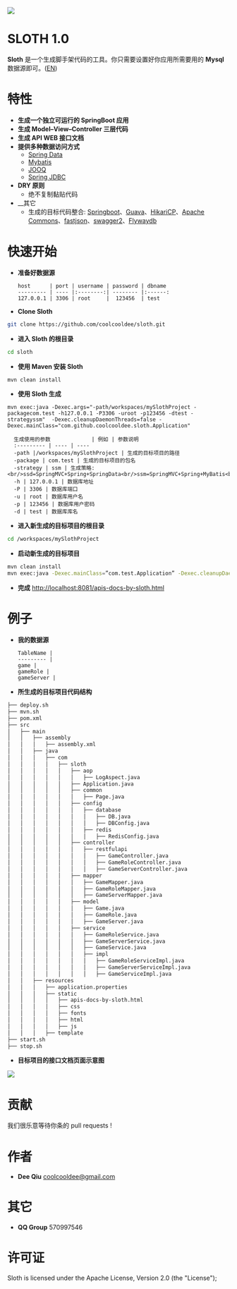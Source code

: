 ![](https://raw.githubusercontent.com/coolcooldee/sloth/master/src/main/resources/static/images/logo.png)

SLOTH 1.0
=========
__Sloth__ 是一个生成脚手架代码的工具。你只需要设置好你应用所需要用的 __Mysql__ 数据源即可。([EN](/README.md))

特性
===
- __生成一个独立可运行的 SpringBoot 应用__　
- __生成 Model–View–Controller 三层代码__
- __生成 API WEB 接口文档__
- __提供多种数据访问方式__　
    * [Spring Data](http://projects.spring.io/spring-data/)
    * [Mybatis](http://www.mybatis.org/mybatis-3/)
    * [JOOQ](http://www.jooq.org)
    * [Spring JDBC](http://docs.spring.io/spring/docs/current/spring-framework-reference/html/jdbc.html)
- __DRY 原则__
    * 绝不复制黏贴代码
- __其它
    * 生成的目标代码整合: [Springboot](http://projects.spring.io/spring-boot/)、[Guava](https://github.com/google/guava)、[HikariCP](https://github.com/brettwooldridge/HikariCP)、[Apache Commons](http://commons.apache.org)、[fastjson](https://github.com/alibaba/fastjson)、[swagger2](http://swagger.io)、[Flywaydb](https://flywaydb.org)

快速开始
======
- __准备好数据源__

      host      | port | username | password | dbname 
      --------- | ---- |:--------:| -------- |:------:
      127.0.0.1 | 3306 | root     |  123456  | test    


- __Clone Sloth__
```bash
git clone https://github.com/coolcooldee/sloth.git
```
- __进入 Sloth 的根目录__
```bash
cd sloth
```
- __使用 Maven 安装 Sloth__
```bash
mvn clean install
```
- __使用 Sloth 生成__
```
mvn exec:java -Dexec.args="-path/workspaces/mySlothProject -packagecom.test -h127.0.0.1 -P3306 -uroot -p123456 -dtest -strategyssm"  -Dexec.cleanupDaemonThreads=false -Dexec.mainClass="com.github.coolcooldee.sloth.Application"
```
      生成使用的参数             | 例如 | 参数说明 
      :--------- | ---- | ---- 
      -path |/workspaces/mySlothProject | 生成的目标项目的路径  
      -package | com.test | 生成的目标项目的包名
      -strategy | ssm | 生成策略:<br/>ssd=SpringMVC+Spring+SpringData<br/>ssm=SpringMVC+Spring+MyBatis<br/>sss=SpringMVC+Spring+SpringJDBC<br/>ssj=SpringMVC+Spring+JOOQ
      -h | 127.0.0.1 | 数据库地址 
      -P | 3306 | 数据库端口
      -u | root | 数据库用户名 
      -p | 123456 | 数据库用户密码
      -d | test | 数据库库名

- __进入新生成的目标项目的根目录__
```bash
cd /workspaces/mySlothProject
```

- __启动新生成的目标项目__
```bash
mvn clean install
mvn exec:java -Dexec.mainClass=”com.test.Application” -Dexec.cleanupDaemonThreads=false
```
- __完成__
<http://localhost:8081/apis-docs-by-sloth.html>

例子
===
- __我的数据源__

      TableName |
      --------- |
      game |
      gameRole |
      gameServer |
      
- __所生成的目标项目代码结构__
```bash
├── deploy.sh
├── mvn.sh
├── pom.xml
├── src
│   ├── main
│   │   ├── assembly
│   │   │   ├── assembly.xml
│   │   ├── java
│   │   │   ├── com
│   │   │   │   ├── sloth
│   │   │   │   │   ├── aop
│   │   │   │   │   │   ├── LogAspect.java
│   │   │   │   │   ├── Application.java
│   │   │   │   │   ├── common
│   │   │   │   │   │   ├── Page.java
│   │   │   │   │   ├── config
│   │   │   │   │   │   ├── database
│   │   │   │   │   │   │   ├── DB.java
│   │   │   │   │   │   │   ├── DBConfig.java
│   │   │   │   │   │   ├── redis
│   │   │   │   │   │   │   ├── RedisConfig.java
│   │   │   │   │   ├── controller
│   │   │   │   │   │   ├── restfulapi
│   │   │   │   │   │   │   ├── GameController.java
│   │   │   │   │   │   │   ├── GameRoleController.java
│   │   │   │   │   │   │   ├── GameServerController.java
│   │   │   │   │   ├── mapper
│   │   │   │   │   │   ├── GameMapper.java
│   │   │   │   │   │   ├── GameRoleMapper.java
│   │   │   │   │   │   ├── GameServerMapper.java
│   │   │   │   │   ├── model
│   │   │   │   │   │   ├── Game.java
│   │   │   │   │   │   ├── GameRole.java
│   │   │   │   │   │   ├── GameServer.java
│   │   │   │   │   ├── service
│   │   │   │   │   │   ├── GameRoleService.java
│   │   │   │   │   │   ├── GameServerService.java
│   │   │   │   │   │   ├── GameService.java
│   │   │   │   │   │   ├── impl
│   │   │   │   │   │   │   ├── GameRoleServiceImpl.java
│   │   │   │   │   │   │   ├── GameServerServiceImpl.java
│   │   │   │   │   │   │   ├── GameServiceImpl.java
│   │   ├── resources
│   │   │   ├── application.properties
│   │   │   ├── static
│   │   │   │   ├── apis-docs-by-sloth.html
│   │   │   │   ├── css
│   │   │   │   ├── fonts
│   │   │   │   ├── html
│   │   │   │   ├── js
│   │   │   ├── template
├── start.sh
├── stop.sh
```
- __目标项目的接口文档页面示意图__

![](https://raw.githubusercontent.com/coolcooldee/sloth/master/src/main/resources/static/images/demo1.png)

贡献
===
我们很乐意等待你条的 pull requests !

作者
===
* __Dee Qiu__ <coolcooldee@gmail.com>

其它
===
* __QQ Group__ 570997546

许可证
===
Sloth is licensed under the Apache License, Version 2.0 (the "License");




